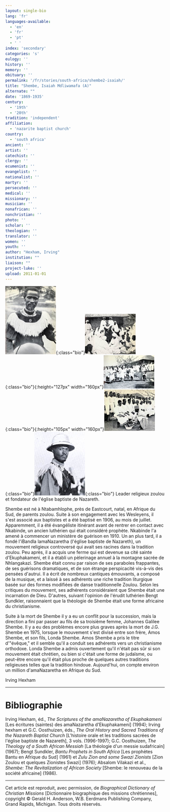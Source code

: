 ```yaml
---
layout: single-bio
lang: 'fr'
languages-available:
  - 'en'
  - 'fr'
  - 'pt'
  - ' '
index: 'secondary'
categories: 's'
eulogy: ''
history: ''
memory: ''
obituary: ''
permalink: '/fr/stories/south-africa/shembe2-isaiah/'
title: "Shembe, Isaiah Mdliwamafa (A)"
alternate: ""
date: '1869-1935'
century:
  - '19th'
  - '20th'
tradition: 'independent'
affiliation:
  - 'nazarite baptist church'
country:
  - 'south africa'
ancient: ''
artist: ''
catechist: ''
clergy: ''
ecumenist: ''
evangelist: ''
nationalist: ''
martyr: ''
persecuted: ''
medical: ''
missionary: ''
musician: ''
nonafrican: ''
nonchristian: ''
photo: ''
scholar: ''
theologian: ''
translator: ''
women: ''
youth: ''
author: "Hexham, Irving"
institution: ""
liaison: ""
project-luke: ''
upload: 2011-01-01
---
```


![image](/images/bio-pics/southafrica/shembe2-isaiah/shembe_isaiah0001.jpg){:class="bio"}![image](/images/bio-pics/southafrica/shembe2-isaiah/shembe-i-group-small.jpg){:class="bio"}{:height="127px" width="160px"}![image](/images/bio-pics/southafrica/shembe2-isaiah/shembe-i-dancing-small.jpg){:class="bio"}{:height="105px" width="160px"}![image](/images/bio-pics/southafrica/shembe2-isaiah/shembe-i-footwashing-small.jpg){:class="bio"}![image](/images/bio-pics/southafrica/shembe2-isaiah/shembe-j-goduka.jpg){:class="bio"} Leader religieux zoulou et fondateur de l'église baptiste de Nazareth.

Shembe est né à Ntabamhlophe, près de Eastcourt, natal, en Afrique du Sud, de parents zoulou. Suite à son engagement avec les Wesleyens, il s'est associé aux baptistes et a été baptisé en 1906, au mois de juillet. Apparemment, il a été évangéliste itinérant avant de rentrer en contact avec Nkabinde, un ancien luthérien qui était considéré prophète. Nkabinde l'a amené à commencer un ministère de guérison en 1910. Un an plus tard, il a fondé l'iBandla lamaNazaretha (l'église baptiste de Nazareth), un mouvement religieux controversé qui avait ses racines dans la tradition zoulou. Peu après, il a acquis une ferme qui est devenue sa cité sainte d'Ekuphakameni, et il a établi un pèlerinage annuel à la montagne sacrée de Nhlangakazi. Shembe était connu par raison de ses paraboles frappantes, de ses guérisons dramatiques, et de son étrange perspicacité vis-à-vis des pensées d'autrui. Il a écrit de nombreux cantiques émouvants, a composé de la musique, et a laissé à ses adhérents une riche tradition liturgique basée sur des formes modifiées de danse traditionnelle Zoulou. Selon les critiques du mouvement, ses adhérents considéraient que Shembe était une incarnation de Dieu. D'autres, suivant l'opinion de l'érudit luthérien Bengt Sundkler, raisonnaient que la théologie de Shembe était une forme africaine du christianisme.

Suite à la mort de Shembe il y a eu un conflit pour la succession, mais la direction a fini par passer au fils de sa troisième femme, Johannes Galilee Shembe. Il y a eu des problèmes encore plus graves après la mort de J.G. Shembe en 1975, lorsque le mouvement s'est divisé entre son frère, Amos Shembe, et son fils, Londa Shembe. Amos Shembe a pris le titre d'"évêque,"  et il semble qu'il a conduit ses adhérents vers un christianisme orthodoxe. Londa Shembe a admis ouvertement qu'il n'était pas sûr si son mouvement était chrétien, ou bien si c'était une forme de judaïsme, ou peut-être encore qu'il était plus proche de quelques autres traditions religieuses telles que la tradition hindoue. Aujourd'hui, on compte environ un million d'amaNazaretha en Afrique du Sud.

Irving Hexham

---

# Bibliographie

Irving Hexham, éd., *The Scriptures of the amaNazaretha of Ekuphakameni* [Les écritures (saintes) des amaNazaretha d'Ekuphakameni] (1994); Irving hexham et G.C. Oosthuizen, éds., *The Oral History and Sacred Traditions of the Nazareth Baptist Church* [L'histoire orale et les traditions sacrées de l'église baptiste de Nazareth], 3 vols. (1996-1997); G.C. Oosthuizen, *The Theology of a South African Messiah* [La théologie d'un messie sudafricain] (1967); Bengt Sundkler, *Bantu Prophets in South Africa* [Les prophètes Bantu en Afrique du Sud] (1961) et *Zulu Zion and some Swazi Zionists* [Zion Zoulou et quelques Zionistes Swazi] (1976); Absalom Vilakazi et al., *Shembe: The Revitalization of African Society* [Shembe: le renouveau de la société africaine] (1986).

---

Cet article est reproduit, avec permission, de *Biographical Dictionary of Christian Missions* [Dictionnaire biographique des missions chrétiennes], copyright © Gerald H. Anderson, W.B. Eerdmans Publishing Company, Grand Rapids, Michigan. Tous droits réservés.
